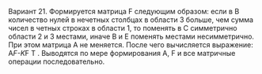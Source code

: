 Вариант 21.	Формируется матрица F следующим образом: если в В количество нулей в нечетных столбцах в области 3 больше, чем сумма чисел в четных строках в области 1, то поменять в С симметрично области 2 и 3 местами, иначе В и Е поменять местами несимметрично. При этом матрица А не меняется. После чего вычисляется выражение: A*F-K*F T . Выводятся по мере формирования А, F и все матричные операции последовательно.
